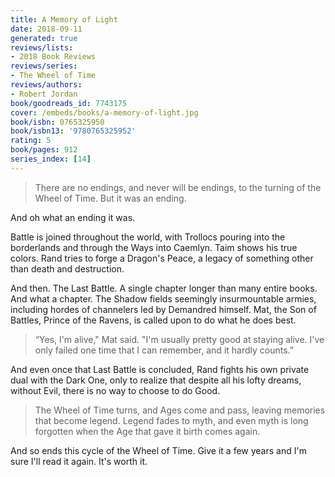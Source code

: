 ```yaml
---
title: A Memory of Light
date: 2018-09-11
generated: true
reviews/lists:
- 2018 Book Reviews
reviews/series:
- The Wheel of Time
reviews/authors:
- Robert Jordan
book/goodreads_id: 7743175
cover: /embeds/books/a-memory-of-light.jpg
book/isbn: 0765325950
book/isbn13: '9780765325952'
rating: 5
book/pages: 912
series_index: [14]
---
```

> There are no endings, and never will be endings, to the turning of the Wheel of Time. But it was an ending.

And oh what an ending it was.  

<!--more-->

Battle is joined throughout the world, with Trollocs pouring into the borderlands and through the Ways into Caemlyn. Taim shows his true colors. Rand tries to forge a Dragon's Peace, a legacy of   something other than death and destruction.  

And then. The Last Battle. A single chapter longer than many entire books. And what a chapter. The Shadow fields seemingly insurmountable armies, including hordes of channelers led by Demandred himself. Mat, the Son of Battles, Prince of the Ravens, is called upon to do what he does best.  

> “Yes, I'm alive," Mat said. "I'm usually pretty good at staying alive. I've only failed one time that I can remember, and it hardly counts.”

And even once that Last Battle is concluded, Rand fights his own private dual with the Dark One, only to realize that despite all his lofty dreams, without Evil, there is no way to choose to do Good.  

> The Wheel of Time turns, and Ages come and pass, leaving memories that become legend. Legend fades to myth, and even myth is long forgotten when the Age that gave it birth comes again.

And so ends this cycle of the Wheel of Time. Give it a few years and I'm sure I'll read it again. It's worth it.